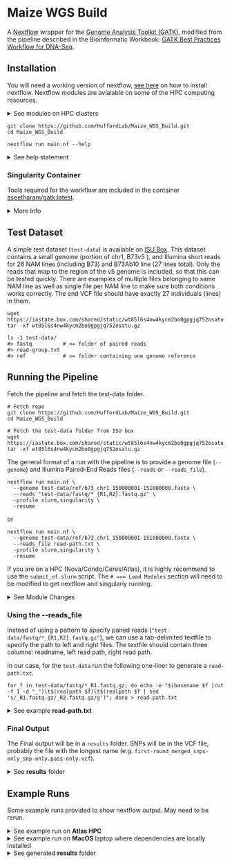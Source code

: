 # Maize WGS Build


A [Nextflow](https://www.nextflow.io/) wrapper for the [Genome Analysis Toolkit (GATK)](https://gatk.broadinstitute.org/hc/en-us), modified from the pipeline described in the Bioinformatic Workbook: [GATK Best Practices Workflow for DNA-Seq](https://bioinformaticsworkbook.org/dataAnalysis/VariantCalling/gatk-dnaseq-best-practices-workflow.html#gsc.tab=0).

<!-- The benefits of Nextflow include:

* write once, run anywhere (`configs/*.config` for singularity, slurm, local)
* checkpointing and runtime reports
* customizing for a particular HPC
-->

<!--### Dependencies

For portability, the dependencies for the GATK pipeline are provided as a singularity image. To avoid singularity, the individual programs (`bwa`, `samtools`, `picard`, `bedtools`, `gatk`, `vcftools`) can be configured directly, see help statement (e.g. `--samtools_app`) under "Installation".

* [Nextflow](https://www.nextflow.io/)
* Singularity Image File
* Input files:
  * genome file (`some_genome.fasta`) 
  * Illumina Paired End reads (`reads_R1.fastq`, `reads_R2.fastq.gz`)
-->

## Installation

You will need a working version of nextflow, [see here](https://www.nextflow.io/docs/latest/getstarted.html#requirements) on how to install nextflow. Nextflow modules are avialable on some of the HPC computing resources.

<details><summary>See modules on HPC clusters</summary>

```
# === Nova
module load gcc/7.3.0-xegsmw4 nextflow
module load singularity
NEXTFLOW=nextflow

# === Condo
module load gcc/7.3.0-xegsmw4 nextflow
module load singularity
NEXTFLOW=nextflow

# === Ceres
module load nextflow
module load singularity
NEXTFLOW=nextflow

# === Atlas
module load singularity
NEXTFLOW=/project/isu_gif_vrsc/programs/nextflow
```

</details>


```
git clone https://github.com/HuffordLab/Maize_WGS_Build.git
cd Maize_WGS_Build

nextflow run main.nf --help
```

<details><summary>See help statement</summary>

```
N E X T F L O W  ~  version 20.07.1
Launching `main.nf` [zen_woese] - revision: 0516af2de3
Usage:
   The typical command for running the pipeline is as follows:
   nextflow run main.nf --genome GENOME.fasta --reads "*_{R1,R2}.fastq.gz" -profile singularity
   nextflow run main.nf --genome GENOME.fasta --reads_file READ_PATHS.txt -profile singularity

   Mandatory arguments:
    --genome                Genome fasta file, against which reads will be mapped to find SNPs
    --reads                 Paired-end reads in fastq.gz format, will need to specify glob (e.g. "*_{R1,R2}.fastq.gz")
    or
    --genome                Genome fasta file, against which reads will be mapped to find SNPs
    --reads_file            Text file (tab delimited) with three columns [readname left_fastq.gz right_fastq.gz]. Will need full path for files.

   Optional configuration arguments:
    -profile                Configuration profile to use. Can use multiple (comma separated)
                            Available: local, condo, atlas, singularity [default:local]
    --singularity_img       Singularity image if [-profile singularity] is set [default:'shub://aseetharam/gatk:latest']
    --bwa_app               Link to bwa executable [default: 'bwa']
    --samtools_app          Link to samtools executable [default: 'samtools']
    --picard_app            Link to picard executable [default: 'picard'], might want to change to "java -jar ~/PICARD_HOME/picard.jar"
    --bedtools_app          Link to bedtools executable [default: 'bedtools']
    --gatk_app              Link to gatk executable [default: 'gatk']
    --datamash_app          Link to datamash executable [default: 'datamash']
    --vcftools_app          Link to vcftools executable [default: 'vcftools']

   Optional other arguments:
    --window                Window size passed to bedtools for gatk [default:100000]
    --queueSize             Maximum jobs to submit to slurm [default:18]
    --help
```

</details>

### Singularity Container

Tools required for the workflow are included in the container [aseetharam/gatk:latest](https://github.com/aseetharam/gatk).

<details><summary>More Info</summary>

#### To pull the image

```
singularity pull --name gatk.sif shub://aseetharam/gatk:latest
```

#### To use the image

```
singularity exec gatk.sif samtools
singularity exec gatk.sif bwa
singularity exec gatk.sif datamash
singularity exec gatk.sif gatk
singularity exec gatk.sif java -jar /picard/picard.jar
singularity exec gatk.sif vcftools
```

</details>


## Test Dataset

A simple test dataset (`test-data`) is available on [ISU Box](https://iastate.app.box.com/v/gatk-test-data). This dataset contains a small genome (portion of chr1, B73v5 ), and Illumina short reads for 26 NAM lines (including B73) and B73Ab10 line (27 lines total).
Only the reads that map to the region of the v5 genome is included, so that this can be tested quickly.
There are examples of multiple files belonging to same NAM line as well as single file per NAM line to make sure both conditions works correctly.
The end VCF file should have exactly 27 individuals (lines) in them.


```
wget https://iastate.box.com/shared/static/wt85l6s4nw4kycm2bo0gpgjq752osatu.gz
tar -xf wt85l6s4nw4kycm2bo0gpgjq752osatu.gz

ls -1 test-data/
#> fastq          # <= folder of paired reads
#> read-group.txt
#> ref            # <= folder containing one genome reference
```



## Running the Pipeline

<!--
>
> If on a local laptop with nextflow installed:
>
> ```
> nextflow run HuffordLab/Maize_WGS_Build
> ```
>
> If on HPCC Condo:
>
> ```
> module load gcc/7.3.0-xegsmw4 nextflow
> nextflow run HuffordLab/Maize_WGS_Build -profile condo
> ```
-->

Fetch the pipeline and fetch the test-data folder.

```
# Fetch repo
git clone https://github.com/HuffordLab/Maize_WGS_Build.git
cd Maize_WGS_Build

# Fetch the test-data folder from ISU box
wget https://iastate.box.com/shared/static/wt85l6s4nw4kycm2bo0gpgjq752osatu.gz
tar -xf wt85l6s4nw4kycm2bo0gpgjq752osatu.gz
```

The general format of a run with the pipeline is to provide a genome file (`--genome`) and Illumina Paired-End Reads files (`--reads` or `--reads_file`).

```
nextflow run main.nf \
  --genome test-data/ref/b73_chr1_150000001-151000000.fasta \
  --reads "test-data/fastq/*_{R1,R2}.fastq.gz" \
  -profile slurm,singularity \
  -resume
```

or 

```
nextflow run main.nf \
  --genome test-data/ref/b73_chr1_150000001-151000000.fasta \
  --reads_file read-path.txt \
  -profile slurm,singularity \
  -resume
```

If you are on a HPC (Nova/Condo/Ceres/Atlas), it is highly recommend to use the `submit_nf.slurm` script. The `# === Load Modules` section will need to be modified to get nextflow and singulariy running.

<details><summary>See Module Changes</summary>

```
# === Nova
module load gcc/7.3.0-xegsmw4 nextflow
module load singularity
NEXTFLOW=nextflow

# === Condo
module load gcc/7.3.0-xegsmw4 nextflow
module load singularity
NEXTFLOW=nextflow

# === Ceres
module load nextflow
module load singularity
NEXTFLOW=nextflow

# === Atlas
module load singularity
NEXTFLOW=/project/isu_gif_vrsc/programs/nextflow
```

</details>


### Using the --reads_file

Instead of using a pattern to specify paired reads (`"test-data/fastq/*_{R1,R2}.fastq.gz"`), we can use a tab-delimited textfile to specify the path to left and right files. The textfile should contain three columns: readname, left read path, right read path.

In our case, for the `test-data` run the following one-liner to generate a `read-path.txt`.

```
for f in test-data/fastq/*_R1.fastq.gz; do echo -e "$(basename $f |cut -f 1 -d "_")\t$(realpath $f)\t$(realpath $f | sed 's/_R1.fastq.gz/_R2.fastq.gz/g')"; done > read-path.txt
```

<details><summary>See example <b>read-path.txt</b></summary>

```
BioSample01	/Users/jenchang/Maize_WGS_Build/test-data/fastq/BioSample01_R1.fastq.gz	/Users/jenchang/Maize_WGS_Build/test-data/fastq/BioSample01_R2.fastq.gz
BioSample02	/Users/jenchang/Maize_WGS_Build/test-data/fastq/BioSample02_R1.fastq.gz	/Users/jenchang/Maize_WGS_Build/test-data/fastq/BioSample02_R2.fastq.gz
BioSample03	/Users/jenchang/Maize_WGS_Build/test-data/fastq/BioSample03_R1.fastq.gz	/Users/jenchang/Maize_WGS_Build/test-data/fastq/BioSample03_R2.fastq.gz
BioSample04	/Users/jenchang/Maize_WGS_Build/test-data/fastq/BioSample04_R1.fastq.gz	/Users/jenchang/Maize_WGS_Build/test-data/fastq/BioSample04_R2.fastq.gz
BioSample05	/Users/jenchang/Maize_WGS_Build/test-data/fastq/BioSample05_R1.fastq.gz	/Users/jenchang/Maize_WGS_Build/test-data/fastq/BioSample05_R2.fastq.gz
```

</details>

### Final Output

The Final output will be in a `results` folder. SNPs will be in the VCF file, probably the file with the longest name (e.g. `first-round_merged_snps-only_snp-only.pass-only.vcf`).

<details><summary>See <b>results</b> folder</summary>

```
ls -ltrh results/
total 5.8M
drwxr-s--- 2 user proj 4.0K Oct 12 23:55 sort_fasta/    # <= folders contain intermediate files
drwxr-s--- 2 user proj 4.0K Oct 12 23:55 samtools/
drwxr-s--- 2 user proj 4.0K Oct 12 23:55 bwa/
drwxr-s--- 2 user proj 4.0K Oct 12 23:56 bedtools/
drwxr-s--- 2 user proj 4.0K Oct 12 23:56 bwa_mem/
drwxr-s--- 2 user proj 4.0K Oct 13 00:01 gatk/
drwxr-s--- 2 user proj 4.0K Oct 13 00:01 vcftools/
drwxr-s--- 2 user proj 4.0K Oct 13 00:01 picard/
lrwxrwxrwx 1 user proj  132 Oct 13 00:02 first-round_merged_snps-only.marked.vcf
lrwxrwxrwx 1 user proj  144 Oct 13 00:02 first-round_merged_snps-only_snp-only.pass-only.vcf # <= Final SNP file
-rw-r----- 1 user proj  16K Oct 13 00:02 timeline.html  # <= shows runtime for each portion
-rw-r----- 1 user proj 2.9M Oct 13 00:02 report.html    # <= shows resource use
```

</details>

## Example Runs

Some example runs provided to show nextflow output. May need to be rerun.

<details><summary>See example run on <b>Atlas HPC</b></summary>

 Example run on Atlas with 27 Illumina paired-end reads (listed in `my_group.txt`) against genome (`ref/b73_chr1_150000001-151000000.fasta`).
 
  ```
  nextflow run HuffordLab/Maize_WGS_Build \
    -profile atlas,singularity \
    --reads_file my_group.txt \
    --genome test-data/ref/b73_chr1_150000001-151000000.fasta
    
  executor >  slurm (156)
  [b9/51a78c] process > prep_genome:fasta_sort (b73... [100%] 1 of 1 ✔
  [ae/b743bd] process > prep_genome:fasta_bwa_index... [100%] 1 of 1 ✔
  [f5/4e914b] process > prep_genome:fasta_samtools_... [100%] 1 of 1 ✔
  [be/d21a0d] process > prep_genome:fasta_picard_di... [100%] 1 of 1 ✔
  [fc/b54240] process > prep_reads:paired_FastqToSA... [100%] 27 of 27 ✔
  [ad/50c6b6] process > prep_reads:BAM_MarkIllumina... [100%] 27 of 27 ✔
  [48/0721fa] process > map_reads:BAM_SamToFastq (B... [100%] 27 of 27 ✔
  [82/7aa82d] process > map_reads:run_bwa_mem (B24_... [100%] 27 of 27 ✔
  [96/56f2c6] process > run_MergeBamAlignment (B02)    [100%] 27 of 27 ✔
  [82/c5cc00] process > fai_bedtools_makewindows (b... [100%] 1 of 1 ✔
  [a4/9badc8] process > run_gatk_snp (chr1:900001-9... [100%] 10 of 10 ✔
  [49/17f481] process > merge_vcf                      [100%] 1 of 1 ✔
  [02/c5fe0a] process > vcftools_snp_only (first-ro... [100%] 1 of 1 ✔
  [90/312c78] process > run_SortVCF (first-round_me... [100%] 1 of 1 ✔
  [5c/fd7ee1] process > calc_DPvalue (first-round_m... [100%] 1 of 1 ✔
  [10/26a37d] process > gatk_VariantFiltration (fir... [100%] 1 of 1 ✔
  [d5/d4fad2] process > keep_only_pass (first-round... [100%] 1 of 1 ✔
  2260.74

  /project/isu_gif_vrsc/Jennifer/github/blank/work/d5/d4fad26c33b234ab856e600353ebb0/first-round_merged_snps-only_snp-only.pass-only.vcf
  Completed at: 15-Oct-2020 14:00:31
  Duration    : 51m 8s
  CPU hours   : 6.1
  Succeeded   : 156
  ```
  
</details>

<details><summary>See example run on <b>MacOS</b> laptop where dependencies are locally installed</summary>

(2) On MacOS laptop where dependencies are locally installed:

```
$ nextflow run main_temp.nf --picard_app "java -jar ~/bin/picard.jar"

N E X T F L O W  ~  version 20.07.1
Launching `main_temp.nf` [amazing_rubens] - revision: 66f7e69455
[a4/41e1ad] process > prep_genome:fasta_sort (b73_chr1_150000001-151000000.fasta)                  [100%] 1 of 1, cached: 1 ✔
[f4/b63b1b] process > prep_genome:fasta_bwa_index (b73_chr1_150000001-151000000_sorted.fasta)      [100%] 1 of 1, cached: 1 ✔
[da/436b26] process > prep_genome:fasta_samtools_faidx (b73_chr1_150000001-151000000_sorted.fasta) [100%] 1 of 1, cached: 1 ✔
[18/1d2871] process > prep_genome:fasta_picard_dict (b73_chr1_150000001-151000000_sorted.fasta)    [100%] 1 of 1, cached: 1 ✔
[f8/12a295] process > prep_reads:paired_FastqToSAM (BioSample05)                                   [100%] 3 of 3, cached: 3 ✔
[41/2ca9e5] process > prep_reads:BAM_MarkIlluminaAdapters (BioSample05.bam)                        [100%] 3 of 3, cached: 3 ✔
[35/7b205c] process > map_reads:BAM_SamToFastq (BioSample05_marked.bam)                            [100%] 3 of 3, cached: 3 ✔
[4b/529b7c] process > map_reads:run_bwa_mem (BioSample05_marked_interleaved.fq)                    [100%] 3 of 3, cached: 3 ✔
[d7/4d996a] process > run_MergeBamAlignment (BioSample05)                                          [100%] 3 of 3, cached: 3 ✔
[f4/ebf7ef] process > fai_bedtools_makewindows (b73_chr1_150000001-151000000_sorted.fasta.fai)     [100%] 1 of 1, cached: 1 ✔
[5a/44739d] process > run_gatk_snp (chr1:900001-999999)                                            [100%] 10 of 10, cached: 10 ✔
[5e/ca4c3a] process > merge_vcf                                                                    [100%] 1 of 1, cached: 1 ✔
[4e/43bf37] process > vcftools_snp_only (first-round_merged.vcf)                                   [100%] 1 of 1, cached: 1 ✔
[25/924b29] process > run_SortVCF (1)                                                              [100%] 1 of 1, cached: 1 ✔
[31/b276cb] process > calc_DPvalue (first-round_merged_snps-only.sorted.vcf)                       [100%] 1 of 1, cached: 1 ✔
[4a/17fb0b] process > gatk_VariantFiltration (1)                                                   [100%] 1 of 1, cached: 1 ✔
[88/bcb457] process > keep_only_pass (1)                                                           [100%] 1 of 1, cached: 1 ✔
406.235

/Users/jenchang/Desktop/new/Maize_WGS_Build/work/88/bcb45710b109051ac54bbb0b2fb682/first-round_merged_snps-only_snp-only.pass-only.vcf
```

</details>

<details><summary>See generated <b>results</b> folder</summary>

```
ls -l results/
#> total 5736
#> drwxr-xr-x  3 jenchang  staff    96B Sep 10 18:36 bedtools
#> drwxr-xr-x  8 jenchang  staff   256B Sep 10 18:36 bwa
#> drwxr-xr-x  3 jenchang  staff    96B Sep 10 18:36 createSeqDict
#> drwxr-xr-x  3 jenchang  staff    96B Sep 10 18:36 faidx
#> -rw-r--r--  1 jenchang  staff   2.8M Sep 10 18:36 report.html
#> drwxr-xr-x  3 jenchang  staff    96B Sep 10 18:36 seqLength
#> drwxr-xr-x  3 jenchang  staff    96B Sep 10 18:36 sortSeq
#> -rw-r--r--  1 jenchang  staff   6.4K Sep 10 18:36 timeline.html
```

</details>

<!--

<details><summary>See example HPCC Condo running output </summary>

In this case there are 101 slurm jobs on the queue so far. The process `fastqc` has a total of 258 jobs to submit (one for each `test-data` fastq file).

```
nextflow run main.nf -profile condo
#> N E X T F L O W  ~  version 20.07.1
#> Launching `main.nf` [boring_carson] - revision: 99983aad6a
#> executor >  slurm (101)
#> [0f/70feab] process > fastqc (null)         [  0%] 1 of 258
#> [f4/0b666a] process > gatk0_index_help      [  0%] 0 of 1
#> [ef/d2fbd1] process > gatk0_index (1)       [  0%] 0 of 1
#> [2d/c71570] process > gatk2_preprocess_help [100%] 1 of 1 ✔
#> [57/4481cd] process > gatk3_cmdsgen_help    [100%] 1 of 1 ✔
#> [cf/a201a6] process > gatk4_filter_help     [100%] 1 of 1 ✔
#> /work/GIF/jenchang/_wrkspc/_testremote/Maize_WGS_Build/test-data/ref/b73_chr1_150000001-151000000.fasta
#> /work/GIF/jenchang/_wrkspc/_testremote/Maize_WGS_Build/test-data/fastq/1721-5_S1_L004_R1_001.fastq.gz
#> /work/GIF/jenchang/_wrkspc/_testremote/Maize_WGS_Build/test-data/fastq/CML333_S0_L001_R2_001.fastq.gz
#> /work/GIF/jenchang/_wrkspc/_testremote/Maize_WGS_Build/test-data/fastq/1508-1_S1_L004_R2_001.fa
```
</details>


All output is in a `results` folder.

<details><summary>See explaination of <b>results</b> folder</summary>

  ```
  results/
    |_ report.html       # detailed breakdown of which processes where run on what input
    |_ timeline.html     # gantt chart-like timeline of each process and how long it ran
    |
    |_ fastqc/           # Contains the html files generated by fastqc quality check
    |_ 0_index/          # Contains the genome index files generated by gatk0
    |_ ....
  ```

</details>

-->
